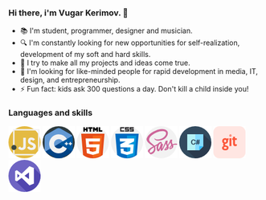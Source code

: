 ### **Hi there, i'm Vugar Kerimov. 👋**

<!-- Top facts about me -->
- 📚 I'm student, programmer, designer and musician. 
- 🔍 I'm constantly looking for new opportunities for self-realization, development of my soft and hard skills.
- 🚀 I try to make all my projects and ideas come true.
- 🌠 I'm looking for like-minded people for rapid development in media, IT, design, and entrepreneurship.
- ⚡ Fun fact: kids ask 300 questions a day. Don't kill a child inside you!

### Languages and skills

<img alt="javascript" width="64px" src="./icons/javascript.png" />
<img alt="c++" width="64px" src="./icons/c++.png" />
<img alt="html" width="64px" src="./icons/html.png" />
<img alt="css" width="64px" src="./icons/css.png" />
<img alt="sass" width="64px" src="./icons/sass.png" />
<img alt="csharp" width="64px" src="./icons/csharp.png" />
<img alt="git" width="64px" src="./icons/git.png" />
<img alt="visualstudio" width="64px" src="./icons/visualstudio.png" />

